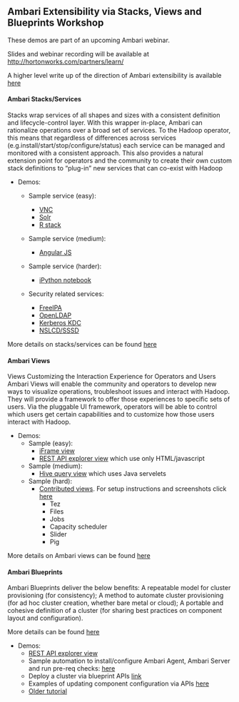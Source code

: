 ## Ambari Extensibility via Stacks, Views and Blueprints Workshop 

These demos are part of an upcoming Ambari webinar.

Slides and webinar recording will be available at http://hortonworks.com/partners/learn/

A higher level write up of the direction of Ambari extensibility is available [here](http://hortonworks.com/blog/future-apache-ambari/)

#### Ambari Stacks/Services 
Stacks wrap services of all shapes and sizes with a consistent definition and lifecycle-control layer. With this wrapper in-place, Ambari can rationalize operations over a broad set of services.
To the Hadoop operator, this means that regardless of differences across services (e.g.install/start/stop/configure/status) each service can be managed and monitored with a consistent approach.
This also provides a natural extension point for operators and the community to create their own custom stack definitions to “plug-in” new services that can co-exist with Hadoop

- Demos:
  - Sample service (easy): 
    - [VNC](https://github.com/abajwa-hw/vnc-stack)
    - [Solr](https://github.com/abajwa-hw/search-demo/tree/master/solr_stack)
    - [R stack](https://github.com/randerzander/r-stack)
  - Sample service (medium): 
    - [Angular JS](https://github.com/abajwa-hw/search-demo)
  - Sample service (harder): 
    - [iPython notebook](https://github.com/randerzander/ipython-stack) 

  - Security related services: 
    - [FreeIPA](https://github.com/abajwa-hw/freeipa-stack)
    - [OpenLDAP](https://github.com/abajwa-hw/openldap-stack)
    - [Kerberos KDC](https://github.com/abajwa-hw/kdc-stack)
    - [NSLCD/SSSD](https://github.com/abajwa-hw/nslcd-stack)
    
More details on stacks/services can be found [here](https://cwiki.apache.org/confluence/display/AMBARI/Stacks+and+Services)


#### Ambari Views

Views Customizing the Interaction Experience for Operators and Users
Ambari Views will enable the community and operators to develop new ways to visualize operations, troubleshoot issues and interact with Hadoop. They will provide a framework to offer those experiences to specific sets of users. Via the pluggable UI framework, operators will be able to control which users get certain capabilities and to customize how those users interact with Hadoop.

- Demos:
  - Sample (easy): 
    - [iFrame view](https://github.com/abajwa-hw/iframe-view)
    - [REST API explorer view](https://github.com/abajwa-hw/blueprints-view) which use only HTML/javascript
  - Sample (medium): 
    - [Hive query view](https://github.com/randerzander/servlet-view-example) which uses Java servelets
  - Sample (hard): 
    - [Contributed views](https://github.com/apache/ambari/tree/trunk/contrib/views). For setup instructions and screenshots click [here](https://github.com/abajwa-hw/ambari-workshops/blob/master/contributed-views.md)
      - Tez
      - Files
      - Jobs
      - Capacity scheduler 
      - Slider
      - Pig
      

More details on Ambari views can be found [here](https://cwiki.apache.org/confluence/display/AMBARI/Views)

#### Ambari Blueprints

Ambari Blueprints deliver the below benefits:
A repeatable model for cluster provisioning (for consistency);
A method to automate cluster provisioning (for ad hoc cluster creation, whether bare metal or cloud);
A portable and cohesive definition of a cluster (for sharing best practices on component layout and configuration).

More details can be found [here](https://cwiki.apache.org/confluence/display/AMBARI/Blueprints)

- Demos:
  - [REST API explorer view](https://github.com/abajwa-hw/blueprints-view)
  - Sample automation to install/configure Ambari Agent, Ambari Server and run pre-req checks:  [here](https://github.com/seanorama/ambari-bootstrap)
  - Deploy a cluster via blueprint APIs [link](https://cwiki.apache.org/confluence/display/AMBARI/Blueprints)
  - Examples of updating component configuration via APIs [here](https://gist.github.com/seanorama/6e2958f847cee2132792#file-configurations-md)
  - [Older tutorial](http://hortonworks.com/blog/ambari-blueprints-delivers-missing-component-cluster-provisioning/)